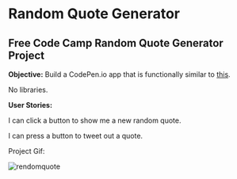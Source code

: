 # Random Quote Generator
## Free Code Camp Random Quote Generator Project
 

**Objective:**
Build a CodePen.io app that is functionally similar to [this](https://codepen.io/FreeCodeCamp/full/ONjoLe/).

No libraries.

**User Stories:**

I can click a button to show me a new random quote.

I can press a button to tweet out a quote.

Project Gif:

![rendomquote](https://user-images.githubusercontent.com/22034073/39293879-0784bd60-4932-11e8-88b7-a812da9e2db7.gif)

